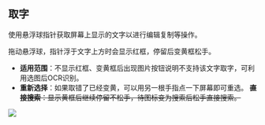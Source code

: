 ## 取字
使用悬浮球指针获取屏幕上显示的文字以进行编辑复制等操作。

拖动悬浮球，指针浮于文字上方时会显示红框，停留后变黄框松手。

* **适用范围**：不显示红框、变黄框后出现图片按钮说明不支持该文字取字，可利用选图后OCR识别。
* **重新选择**：如果取错了已经变黄，可以用另一根手指点一下屏幕即可重选。
~~**直接搜索**：显示黄框后继续停留不松手，待图标变为搜索后松手直接搜索。~~

![](http://ww1.sinaimg.cn/large/6b1dd0a7ly1fzr8vgoslmj20u01hcwp1.jpg)


